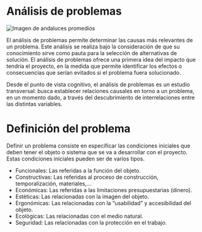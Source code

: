 # Análisis de problemas
![Imagen de andaluces promedios](https://png.pngtree.com/png-vector/20220625/ourlarge/pngtree-isolated-human-head-problem-analysis-solution-concept-png-image_5337538.png)

El análisis de problemas permite determinar las causas más relevantes de un problema. Este análisis se realiza bajo la consideración de que su conocimiento sirve como pauta para la selección de alternativas de solución. El análisis de problemas ofrece una primera idea del impacto que tendría el proyecto, en la medida que permite identificar los efectos o consecuencias que serían evitados si el problema fuera solucionado.

Desde el punto de vista cognitivo, el análisis de problemas es un estudio transversal: busca establecer relaciones causales en torno a un problema, en un momento dado, a través del descubrimiento de interrelaciones entre las distintas variables.



# Definición del problema

Definir un problema consiste en especificar las condiciones iniciales que deben tener el objeto o sistema que se va a desarrollar con el proyecto. Estas condiciones iniciales pueden ser de varios tipos.

- Funcionales: Las referidas a la función del objeto.
- Constructivas: Las referidas al proceso de construcción, temporalización, materiales,…
- Económicas: Las referidas a las limitaciones presupuestarias (dinero).
- Estéticas: Las relacionadas con la imagen del objeto.
- Ergonómicas: Las relacionadas con la “usabilidad” y accesibilidad del objeto.
- Ecológicas: Las relacionadas con el medio natural.
- Seguridad: Las relacionadas con la protección en el trabajo.
